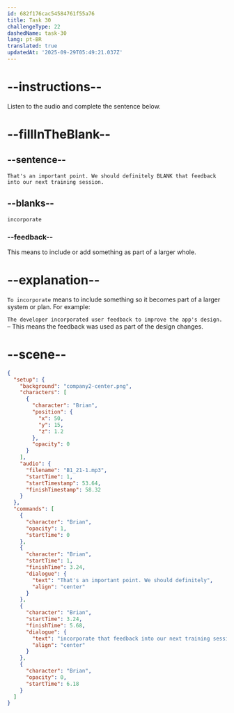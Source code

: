 ```yaml
---
id: 682f176cac54584761f55a76
title: Task 30
challengeType: 22
dashedName: task-30
lang: pt-BR
translated: true
updatedAt: '2025-09-29T05:49:21.037Z'
---
```


<!-- (Audio) Brian: That's an important point. We should definitely incorporate that feedback into our next training session. -->

# --instructions--

Listen to the audio and complete the sentence below.

# --fillInTheBlank--

## --sentence--

`That's an important point. We should definitely BLANK that feedback into our next training session.`

## --blanks--

`incorporate`

### --feedback--

This means to include or add something as part of a larger whole.

# --explanation--

`To incorporate` means to include something so it becomes part of a larger system or plan. For example:

`The developer incorporated user feedback to improve the app's design.` – This means the feedback was used as part of the design changes.

# --scene--

```json
{
  "setup": {
    "background": "company2-center.png",
    "characters": [
      {
        "character": "Brian",
        "position": {
          "x": 50,
          "y": 15,
          "z": 1.2
        },
        "opacity": 0
      }
    ],
    "audio": {
      "filename": "B1_21-1.mp3",
      "startTime": 1,
      "startTimestamp": 53.64,
      "finishTimestamp": 58.32
    }
  },
  "commands": [
    {
      "character": "Brian",
      "opacity": 1,
      "startTime": 0
    },
    {
      "character": "Brian",
      "startTime": 1,
      "finishTime": 3.24,
      "dialogue": {
        "text": "That's an important point. We should definitely",
        "align": "center"
      }
    },
    {
      "character": "Brian",
      "startTime": 3.24,
      "finishTime": 5.68,
      "dialogue": {
        "text": "incorporate that feedback into our next training session.",
        "align": "center"
      }
    },
    {
      "character": "Brian",
      "opacity": 0,
      "startTime": 6.18
    }
  ]
}
```
